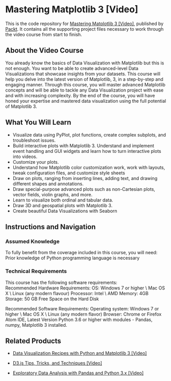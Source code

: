 # Mastering Matplotlib 3 [Video]
This is the code repository for [Mastering Matplotlib 3 [Video]](https://www.packtpub.com/big-data-and-business-intelligence/mastering-matplotlib-3-video?utm_source=github&utm_medium=repository&utm_campaign=9781789958928), published by [Packt](https://www.packtpub.com/?utm_source=github). It contains all the supporting project files necessary to work through the video course from start to finish.
## About the Video Course
You already know the basics of Data Visualization with Matplotlib but this is not enough. You want to be able to create advanced-level Data Visualizations that showcase insights from your datasets.
This course will help you delve into the latest version of Matplotlib, 3, in a step-by-step and engaging manner. Through this course, you will master advanced Matplotlib concepts and will be able to tackle any Data Visualization project with ease and with increasing complexity. 
By the end of the course, you will have honed your expertise and mastered data visualization using the full potential of Matplotlib 3.

<H2>What You Will Learn</H2>
<DIV class=book-info-will-learn-text>
<UL>
<LI>Visualize data using PyPlot, plot functions, create complex subplots, and troubleshoot issues. 
<LI>Build interactive plots with Matplotlib 3. Understand and implement event handling and GUI widgets and learn how to turn interactive plots into videos. 
<LI>Customize your plots. 
<LI>Understand how Matplotlib color customization work, work with layouts, tweak configuration files, and customize style sheets 
<LI>Draw on plots, ranging from inserting lines, adding text, and drawing different shapes and annotations. 
<LI>Draw special-purpose advanced plots such as non-Cartesian plots, vector fields, violin graphs, and more. 
<LI>Learn to visualize both ordinal and tabular data. 
<LI>Draw 3D and geospatial plots with Matplotlib 3. 
<LI>Create beautiful Data Visualizations with Seaborn </LI></UL></DIV>

## Instructions and Navigation
### Assumed Knowledge
To fully benefit from the coverage included in this course, you will need:<br/>
Prior knowledge of Python programming language is necessary

### Technical Requirements
This course has the following software requirements:<br/>
Recommended Hardware Requirements:
OS: Windows 7 or higher \  Mac OS X \ Linux (any modern flavour) 
Processor: Intel \ AMD
Memory:  4GB
Storage:  50 GB Free Space on the Hard Disk

Recommended Software Requirements:
Operating system: Windows 7 or higher \  Mac OS X \ Linux (any modern flavor) 
Browser: Chrome or Firefox
Atom IDE, Latest Version
Python 3.6 or higher with modules - Pandas, numpy, Matplotlib 3 installed.

## Related Products
* [Data Visualization Recipes with Python and Matplotlib 3 [Video]](https://www.packtpub.com/big-data-and-business-intelligence/data-visualization-recipes-python-and-matplotlib-3-video?utm_source=github&utm_medium=repository&utm_campaign=9781789957792)

* [D3.js Tips, Tricks, and Techniques [Video]](https://www.packtpub.com/application-development/d3js-tips-tricks-and-techniques-video?utm_source=github&utm_medium=repository&utm_campaign=9781838642334)

* [Exploratory Data Analysis with Pandas and Python 3.x [Video]](https://www.packtpub.com/application-development/exploratory-data-analysis-pandas-and-python-3x-video?utm_source=github&utm_medium=repository&utm_campaign=9781789959116)

